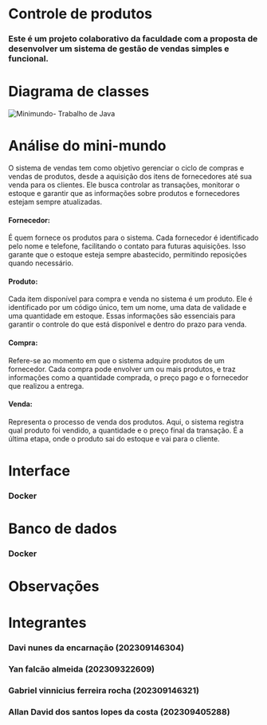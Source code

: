 # Controle de produtos
### Este é um projeto colaborativo da faculdade com a proposta de desenvolver um sistema de gestão de vendas simples e funcional.

# Diagrama de classes
![Minimundo- Trabalho de Java](https://github.com/user-attachments/assets/a89a9eeb-ce8f-4ab1-ac82-d42bfefdd38e)

# Análise do mini-mundo
 O sistema de vendas tem como objetivo gerenciar o ciclo de compras e vendas de produtos, desde a aquisição dos itens de fornecedores até sua venda para os clientes. Ele busca controlar as transações, monitorar o estoque e garantir que as informações sobre produtos e fornecedores estejam sempre atualizadas.
 
#### Fornecedor:
É quem fornece os produtos para o sistema. Cada fornecedor é identificado pelo nome e telefone, facilitando o contato para futuras aquisições. Isso garante que o estoque esteja sempre abastecido, permitindo reposições quando necessário.

#### Produto:
Cada item disponível para compra e venda no sistema é um produto. Ele é identificado por um código único, tem um nome, uma data de validade e uma quantidade em estoque. Essas informações são essenciais para garantir o controle do que está disponível e dentro do prazo para venda.

#### Compra:
Refere-se ao momento em que o sistema adquire produtos de um fornecedor. Cada compra pode envolver um ou mais produtos, e traz informações como a quantidade comprada, o preço pago e o fornecedor que realizou a entrega.

#### Venda:
Representa o processo de venda dos produtos. Aqui, o sistema registra qual produto foi vendido, a quantidade e o preço final da transação. É a última etapa, onde o produto sai do estoque e vai para o cliente.

# Interface
### Docker

# Banco de dados
### Docker

# Observações

# Integrantes
### Davi nunes da encarnação (202309146304)
### Yan falcão almeida (202309322609)
### Gabriel vinnicius ferreira rocha (202309146321)
### Allan David dos santos lopes da costa (202309405288)

